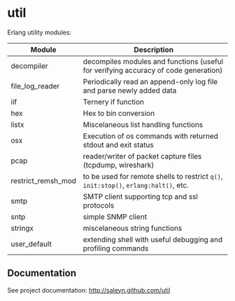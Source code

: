 util
====

Erlang utility modules:

| Module              | Description                                                                          |
| ------------------- | ------------------------------------------------------------------------------------ |
| decompiler          | decompiles modules and functions (useful for verifying accuracy of code generation)  |
| file_log_reader     | Periodically read an append-only log file and parse newly added data                 |
| iif                 | Ternery if function                                                                  |
| hex                 | Hex to bin conversion                                                                |
| listx               | Miscelaneous list handling functions                                                 |
| osx                 | Execution of os commands with returned stdout and exit status                        |
| pcap                | reader/writer of packet capture files (tcpdump, wireshark)                           |
| restrict_remsh_mod  | to be used for remote shells to restrict `q()`, `init:stop()`, `erlang:halt()`, etc. |
| smtp                | SMTP client supporting tcp and ssl protocols                                         |
| sntp                | simple SNMP client                                                                   |
| stringx             | miscelaneous string functions                                                        |
| user_default        | extending shell with useful debugging and profiling commands                         |

Documentation
-------------

See project documentation: http://saleyn.github.com/util
